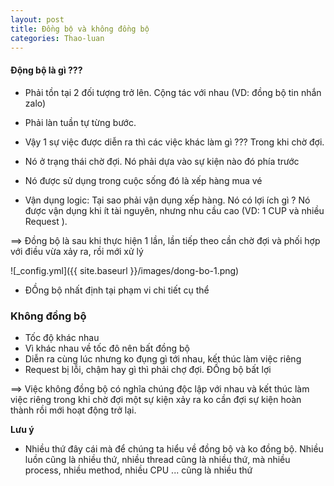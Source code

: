 ```yaml
---
layout: post
title: Đồng bộ và không đồng bộ
categories: Thao-luan
---
```


#### Động bộ là gì ???

- Phải tồn tại 2 đối tượng trở lên. Cộng tác với nhau (VD: đồng bộ tin nhắn zalo) 
- Phải làn tuần tự từng bước.
- Vậy 1 sự việc được diễn ra thì các việc khác làm gì ??? Trong khi chờ đợi.
- Nó ở trạng thái chờ đợi. Nó phải dựa vào sự kiện nào đó phía trước 

- Nó được sử dụng trong cuộc sống đó là xếp hàng mua vé
- Vận dụng logic: Tại sao phải vận dụng xếp hàng. Nó có lợi ích gì ? Nó được vận dụng khi ít tài nguyên, nhưng nhu cầu cao 
(VD: 1 CUP và nhiều Request ). 

==> Đồng bộ là sau khi thực hiện 1 lần, lần tiếp theo cần chờ đợi và phối hợp với điều vừa xảy ra, rồi mới xử lý

![_config.yml]({{ site.baseurl }}/images/dong-bo-1.png)

- ĐỒng bộ nhất định tại phạm vi chi tiết cụ thể

### Không đồng bộ 

- Tốc độ khác nhau
- Vì khác nhau về tốc đô nên bất đồng bộ
- Diễn ra cùng lúc nhưng ko đụng gì tới nhau, kết thúc làm việc riêng
- Request bị lỗi, chậm hay gì thì phải chợ đợi. ĐỒng bộ bất lợi 

==> Việc không đồng bộ có nghĩa chúng độc lập với nhau và kết thúc làm việc riêng trong khi chờ đợi một sự kiện xảy ra
ko cần đợi sự kiện hoàn thành rồi mới hoạt động trở lại.

**Lưu ý**

- Nhiều thứ đây cái mà để chúng ta hiểu về đồng bộ và ko đồng bộ. Nhiều luồn cũng là nhiều thứ, nhiều thread cũng là nhiều thứ,
mà nhiều process, nhiều method, nhiều CPU ... cũng là nhiều thứ